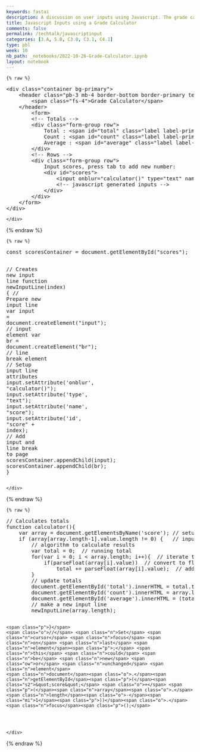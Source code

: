 ```yaml
---
keywords: fastai
description: A discussion on user inputs using Javascript. The grade calculator takes multiple values and does a calculation on them. User input can be useful for other projects, such as being used as a query.
title: Javascript Inputs using a Grade Calculator
comments: false
permalink: /techtalk/javascriptinput
categories: [3.A, 5.B, C3.0, C3.1, C4.1]
type: pbl
week: 10
nb_path: _notebooks/2022-10-26-Grade-Calculator.ipynb
layout: notebook
---
```


<!--
#################################################
### THIS FILE WAS AUTOGENERATED! DO NOT EDIT! ###
#################################################
# file to edit: _notebooks/2022-10-26-Grade-Calculator.ipynb
-->

<div class="container" id="notebook-container">
        
    {% raw %}
    
<div class="cell border-box-sizing code_cell rendered">
<div class="input">

<div class="inner_cell">
    <div class="input_area">
<div class=" highlight hl-ipython3"><pre><span></span><span class="o">&lt;</span><span class="n">div</span> <span class="n">class</span><span class="o">=</span><span class="s2">&quot;container bg-primary&quot;</span><span class="o">&gt;</span>
    <span class="o">&lt;</span><span class="n">header</span> <span class="n">class</span><span class="o">=</span><span class="s2">&quot;pb-3 mb-4 border-bottom border-primary text-dark&quot;</span><span class="o">&gt;</span>
        <span class="o">&lt;</span><span class="n">span</span> <span class="n">class</span><span class="o">=</span><span class="s2">&quot;fs-4&quot;</span><span class="o">&gt;</span><span class="n">Grade</span> <span class="n">Calculator</span><span class="o">&lt;/</span><span class="n">span</span><span class="o">&gt;</span>
    <span class="o">&lt;/</span><span class="n">header</span><span class="o">&gt;</span>
        <span class="o">&lt;</span><span class="n">form</span><span class="o">&gt;</span>
        <span class="o">&lt;!</span>-- Totals --&gt;
        <span class="o">&lt;</span><span class="n">div</span> <span class="n">class</span><span class="o">=</span><span class="s2">&quot;form-group row&quot;</span><span class="o">&gt;</span>
            <span class="n">Total</span> <span class="p">:</span> <span class="o">&lt;</span><span class="n">span</span> <span class="nb">id</span><span class="o">=</span><span class="s2">&quot;total&quot;</span> <span class="n">class</span><span class="o">=</span><span class="s2">&quot;label label-primary&quot;</span><span class="o">&gt;</span><span class="mf">0.0</span><span class="o">&lt;/</span><span class="n">span</span><span class="o">&gt;</span>
            <span class="n">Count</span> <span class="p">:</span> <span class="o">&lt;</span><span class="n">span</span> <span class="nb">id</span><span class="o">=</span><span class="s2">&quot;count&quot;</span> <span class="n">class</span><span class="o">=</span><span class="s2">&quot;label label-primary&quot;</span><span class="o">&gt;</span><span class="mf">0.0</span><span class="o">&lt;/</span><span class="n">span</span><span class="o">&gt;</span>
            <span class="n">Average</span> <span class="p">:</span> <span class="o">&lt;</span><span class="n">span</span> <span class="nb">id</span><span class="o">=</span><span class="s2">&quot;average&quot;</span> <span class="n">class</span><span class="o">=</span><span class="s2">&quot;label label-primary&quot;</span><span class="o">&gt;</span><span class="mf">0.0</span><span class="o">&lt;/</span><span class="n">span</span><span class="o">&gt;</span>
        <span class="o">&lt;/</span><span class="n">div</span><span class="o">&gt;</span>
        <span class="o">&lt;!</span>-- Rows --&gt;
        <span class="o">&lt;</span><span class="n">div</span> <span class="n">class</span><span class="o">=</span><span class="s2">&quot;form-group row&quot;</span><span class="o">&gt;</span>
            <span class="n">Input</span> <span class="n">scores</span><span class="p">,</span> <span class="n">press</span> <span class="n">tab</span> <span class="n">to</span> <span class="n">add</span> <span class="n">new</span> <span class="n">number</span><span class="p">:</span>
            <span class="o">&lt;</span><span class="n">div</span> <span class="nb">id</span><span class="o">=</span><span class="s2">&quot;scores&quot;</span><span class="o">&gt;</span>
                <span class="o">&lt;</span><span class="nb">input</span> <span class="n">onblur</span><span class="o">=</span><span class="s2">&quot;calculator()&quot;</span> <span class="nb">type</span><span class="o">=</span><span class="s2">&quot;text&quot;</span> <span class="n">name</span><span class="o">=</span><span class="s2">&quot;score&quot;</span> <span class="nb">id</span><span class="o">=</span><span class="s2">&quot;score0&quot;</span><span class="o">/&gt;&lt;</span><span class="n">br</span><span class="o">&gt;</span>
                <span class="o">&lt;!</span>-- javascript generated inputs --&gt;
            <span class="o">&lt;/</span><span class="n">div</span><span class="o">&gt;</span>
        <span class="o">&lt;/</span><span class="n">div</span><span class="o">&gt;</span>
    <span class="o">&lt;/</span><span class="n">form</span><span class="o">&gt;</span>
<span class="o">&lt;/</span><span class="n">div</span><span class="o">&gt;</span>
</pre></div>

    </div>
</div>
</div>

</div>
    {% endraw %}

    {% raw %}
    
<div class="cell border-box-sizing code_cell rendered">
<div class="input">

<div class="inner_cell">
    <div class="input_area">
<div class=" highlight hl-ipython3"><pre><span></span><span class="n">const</span> <span class="n">scoresContainer</span> <span class="o">=</span> <span class="n">document</span><span class="o">.</span><span class="n">getElementById</span><span class="p">(</span><span class="s2">&quot;scores&quot;</span><span class="p">);</span>

<span class="o">//</span> <span class="n">Creates</span> <span class="n">new</span> <span class="nb">input</span> <span class="n">line</span>
<span class="n">function</span> <span class="n">newInputLine</span><span class="p">(</span><span class="n">index</span><span class="p">)</span> <span class="p">{</span>
    <span class="o">//</span> <span class="n">Prepare</span> <span class="n">new</span> <span class="nb">input</span> <span class="n">line</span>
    <span class="n">var</span> <span class="nb">input</span> <span class="o">=</span> <span class="n">document</span><span class="o">.</span><span class="n">createElement</span><span class="p">(</span><span class="s2">&quot;input&quot;</span><span class="p">);</span>  <span class="o">//</span> <span class="nb">input</span> <span class="n">element</span>
    <span class="n">var</span> <span class="n">br</span> <span class="o">=</span> <span class="n">document</span><span class="o">.</span><span class="n">createElement</span><span class="p">(</span><span class="s2">&quot;br&quot;</span><span class="p">);</span>  <span class="o">//</span> <span class="n">line</span> <span class="k">break</span> <span class="n">element</span>
    <span class="o">//</span> <span class="n">Setup</span> <span class="nb">input</span> <span class="n">line</span> <span class="n">attributes</span>
    <span class="nb">input</span><span class="o">.</span><span class="n">setAttribute</span><span class="p">(</span><span class="s1">&#39;onblur&#39;</span><span class="p">,</span> <span class="s2">&quot;calculator()&quot;</span><span class="p">);</span>
    <span class="nb">input</span><span class="o">.</span><span class="n">setAttribute</span><span class="p">(</span><span class="s1">&#39;type&#39;</span><span class="p">,</span> <span class="s2">&quot;text&quot;</span><span class="p">);</span>
    <span class="nb">input</span><span class="o">.</span><span class="n">setAttribute</span><span class="p">(</span><span class="s1">&#39;name&#39;</span><span class="p">,</span> <span class="s2">&quot;score&quot;</span><span class="p">);</span>
    <span class="nb">input</span><span class="o">.</span><span class="n">setAttribute</span><span class="p">(</span><span class="s1">&#39;id&#39;</span><span class="p">,</span> <span class="s2">&quot;score&quot;</span> <span class="o">+</span> <span class="n">index</span><span class="p">);</span>
    <span class="o">//</span> <span class="n">Add</span> <span class="nb">input</span> <span class="ow">and</span> <span class="n">line</span> <span class="k">break</span> <span class="n">to</span> <span class="n">page</span>
    <span class="n">scoresContainer</span><span class="o">.</span><span class="n">appendChild</span><span class="p">(</span><span class="nb">input</span><span class="p">);</span>
    <span class="n">scoresContainer</span><span class="o">.</span><span class="n">appendChild</span><span class="p">(</span><span class="n">br</span><span class="p">);</span>
<span class="p">}</span>
</pre></div>

    </div>
</div>
</div>

</div>
    {% endraw %}

    {% raw %}
    
<div class="cell border-box-sizing code_cell rendered">
<div class="input">

<div class="inner_cell">
    <div class="input_area">
<div class=" highlight hl-ipython3"><pre><span></span><span class="o">//</span> <span class="n">Calculates</span> <span class="n">totals</span>
<span class="n">function</span> <span class="n">calculator</span><span class="p">(){</span>
    <span class="n">var</span> <span class="n">array</span> <span class="o">=</span> <span class="n">document</span><span class="o">.</span><span class="n">getElementsByName</span><span class="p">(</span><span class="s1">&#39;score&#39;</span><span class="p">);</span> <span class="o">//</span> <span class="n">setup</span> <span class="n">array</span> <span class="n">of</span> <span class="n">scores</span>
    <span class="k">if</span> <span class="p">(</span><span class="n">array</span><span class="p">[</span><span class="n">array</span><span class="o">.</span><span class="n">length</span><span class="o">-</span><span class="mi">1</span><span class="p">]</span><span class="o">.</span><span class="n">value</span><span class="o">.</span><span class="n">length</span> <span class="o">!=</span> <span class="mi">0</span><span class="p">)</span> <span class="p">{</span>   <span class="o">//</span> <span class="nb">input</span> <span class="n">cell</span> <span class="n">has</span> <span class="n">a</span> <span class="n">value</span>
        <span class="o">//</span> <span class="n">algorithm</span> <span class="n">to</span> <span class="n">calculate</span> <span class="n">results</span>
        <span class="n">var</span> <span class="n">total</span> <span class="o">=</span> <span class="mi">0</span><span class="p">;</span>  <span class="o">//</span> <span class="n">running</span> <span class="n">total</span>
        <span class="k">for</span><span class="p">(</span><span class="n">var</span> <span class="n">i</span> <span class="o">=</span> <span class="mi">0</span><span class="p">;</span> <span class="n">i</span> <span class="o">&lt;</span> <span class="n">array</span><span class="o">.</span><span class="n">length</span><span class="p">;</span> <span class="n">i</span><span class="o">++</span><span class="p">){</span>  <span class="o">//</span> <span class="n">iterate</span> <span class="n">through</span> <span class="n">array</span>
            <span class="k">if</span><span class="p">(</span><span class="n">parseFloat</span><span class="p">(</span><span class="n">array</span><span class="p">[</span><span class="n">i</span><span class="p">]</span><span class="o">.</span><span class="n">value</span><span class="p">))</span>  <span class="o">//</span> <span class="n">convert</span> <span class="n">to</span> <span class="nb">float</span>
                <span class="n">total</span> <span class="o">+=</span> <span class="n">parseFloat</span><span class="p">(</span><span class="n">array</span><span class="p">[</span><span class="n">i</span><span class="p">]</span><span class="o">.</span><span class="n">value</span><span class="p">);</span>  <span class="o">//</span> <span class="n">add</span> <span class="n">to</span> <span class="n">running</span> <span class="n">total</span>
        <span class="p">}</span>
        <span class="o">//</span> <span class="n">update</span> <span class="n">totals</span>
        <span class="n">document</span><span class="o">.</span><span class="n">getElementById</span><span class="p">(</span><span class="s1">&#39;total&#39;</span><span class="p">)</span><span class="o">.</span><span class="n">innerHTML</span> <span class="o">=</span> <span class="n">total</span><span class="o">.</span><span class="n">toFixed</span><span class="p">(</span><span class="mi">2</span><span class="p">);</span>
        <span class="n">document</span><span class="o">.</span><span class="n">getElementById</span><span class="p">(</span><span class="s1">&#39;count&#39;</span><span class="p">)</span><span class="o">.</span><span class="n">innerHTML</span> <span class="o">=</span> <span class="n">array</span><span class="o">.</span><span class="n">length</span><span class="p">;</span>
        <span class="n">document</span><span class="o">.</span><span class="n">getElementById</span><span class="p">(</span><span class="s1">&#39;average&#39;</span><span class="p">)</span><span class="o">.</span><span class="n">innerHTML</span> <span class="o">=</span> <span class="p">(</span><span class="n">total</span> <span class="o">/</span> <span class="n">array</span><span class="o">.</span><span class="n">length</span><span class="p">)</span><span class="o">.</span><span class="n">toFixed</span><span class="p">(</span><span class="mi">2</span><span class="p">);</span>
        <span class="o">//</span> <span class="n">make</span> <span class="n">a</span> <span class="n">new</span> <span class="nb">input</span> <span class="n">line</span>
        <span class="n">newInputLine</span><span class="p">(</span><span class="n">array</span><span class="o">.</span><span class="n">length</span><span class="p">);</span>
        
    <span class="p">}</span>
    <span class="o">//</span> <span class="n">Set</span> <span class="n">cursor</span> <span class="n">focus</span> <span class="n">on</span> <span class="n">last</span> <span class="n">element</span><span class="p">;</span> <span class="n">this</span> <span class="n">could</span> <span class="n">be</span> <span class="n">new</span> <span class="ow">or</span> <span class="n">unchanged</span> <span class="n">element</span>
    <span class="n">document</span><span class="o">.</span><span class="n">getElementById</span><span class="p">(</span><span class="s2">&quot;score&quot;</span> <span class="o">+</span> <span class="p">(</span><span class="n">array</span><span class="o">.</span><span class="n">length</span><span class="o">-</span><span class="mi">1</span><span class="p">))</span><span class="o">.</span><span class="n">focus</span><span class="p">();</span>
</pre></div>

    </div>
</div>
</div>

</div>
    {% endraw %}

</div>
 

